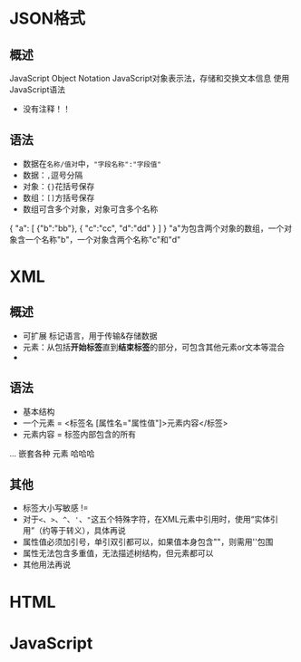 # JSON格式
## 概述
JavaScript Object Notation 
JavaScript对象表示法，存储和交换文本信息
使用JavaScript语法
- 没有注释！！

## 语法
- 数据在`名称/值对`中，`"字段名称":"字段值"`
- 数据：`,`逗号分隔
- 对象：`{}`花括号保存
- 数组：`[]`方括号保存
- 数组可含多个对象，对象可含多个名称

{
"a":
    [
        {"b":"bb"}, 
        {
            "c":"cc",
            "d":"dd"
        }
    ]
}
"a"为包含两个对象的数组，一个对象含一个名称"b"，一个对象含两个名称"c"和"d"


# XML
## 概述
- 可扩展 标记语言，用于传输&存储数据
- 元素：从包括**开始标签**直到**结束标签**的部分，可包含其他元素or文本等混合
-

## 语法
- 基本结构
 - 一个元素 = <标签名 [属性名="属性值"]>元素内容</标签>
 - 元素内容 = 标签内部包含的所有

<!--这里是注释-->
<!--下一行是XML声明 定义版本&编码-->
<?xml version="1.0" encoding="ISO-8859-1"?> 

<root>    <!--根元素-->
    <child1>   <!--子元素（们）可平级平行多个-->
        <subchild1>
            ...  嵌套各种
            <list>元素</list>
        </subchild1>
    </child1>
    <child2>哈哈哈</child2>
</root>

## 其他
- 标签大小写敏感 <Letter> != <letter>
- 对于`<`、`>`、`^`、`'`、`"`这五个特殊字符，在XML元素中引用时，使用“实体引用”（约等于转义），具体再说
- 属性值必须加引号，单引双引都可以，如果值本身包含""，则需用''包围
- 属性无法包含多重值，无法描述树结构，但元素都可以
- 其他用法再说

# HTML


# JavaScript


